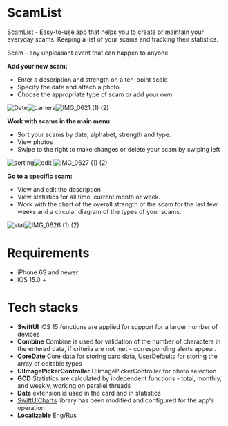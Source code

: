 # ScamList
ScamList - Easy-to-use app that helps you to create or maintain your everyday scams. Keeping a list of your scams and tracking their statistics.

Scam - any unpleasant event that can happen to anyone.
 
**Add your new scam:** 
- Enter a description and strength on a ten-point scale
- Specify the date and attach a photo
- Choose the appropriate type of scam or add your own

![Date](https://user-images.githubusercontent.com/99794753/216851710-b287023b-3d2a-4314-9bf8-80c6465bc992.jpg)![camera](https://user-images.githubusercontent.com/99794753/216851723-b5a35388-e275-42de-b50f-db2f049bc5d1.jpg)![IMG_0621 (1) (2)](https://user-images.githubusercontent.com/99794753/216847851-f74355ef-cdba-4b60-b5a1-ebc0d8ea686a.gif)

**Work with scams in the main menu:** 
 - Sort your scams by date, alphabet, strength and type.
 - View photos
 - Swipe to the right to make changes or delete your scam by swiping left
 
 ![sorting](https://user-images.githubusercontent.com/99794753/216851861-8dd99f78-3c4a-4044-8b88-33e16c898466.jpg)![edit](https://user-images.githubusercontent.com/99794753/216851866-c568e2b2-3723-4e20-978f-c90435806f8d.jpg) ![IMG_0627 (1) (2)](https://user-images.githubusercontent.com/99794753/216847863-e4fdd80c-6bb6-46a5-8bcc-da0ac997d612.gif)


 **Go to a specific scam:**
 - View and edit the description
 - View statistics for all time, current month or week.
 - Work with the chart of the overall strength of the scam for the last few weeks and a circular diagram of the types of your scams.
 
 ![stat](https://user-images.githubusercontent.com/99794753/216851898-ff65eb20-5881-42ce-aacc-b97d4568acb8.jpg)![IMG_0626 (1) (2)](https://user-images.githubusercontent.com/99794753/216847859-f1341d34-0769-4a55-813f-70e6de92a4b9.gif) 
 
 
# Requirements
- iPhone 6S and newer
- iOS 15.0 +
 
 # Tech stacks
 - **SwiftUI** iOS 15 functions are applied for support for a larger number of devices
 - **Combine** Combine is used for validation of the number of characters in the entered data, if criteria are not met - corresponding alerts appear.
 - **CoreDate** Core data for storing card data, UserDefaults for storing the array of editable types
 - **UIImagePickerController** UIImagePickerController for photo selection
 - **GCD** Statistics are calculated by independent functions - total, monthly, and weekly, working on parallel threads 
 - **Date** extension is used in the card and in statistics
 - [SwiftUICharts](https://github.com/AppPear/ChartView) library has been modified and configured for the app's operation
 - **Localizable** Eng/Rus
 

 







 














